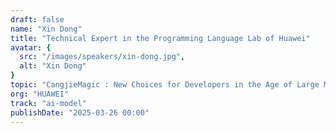 ```yaml
---
draft: false
name: "Xin Dong"
title: "Technical Expert in the Programming Language Lab of Huawei"
avatar: {
  src: "/images/speakers/xin-dong.jpg",
  alt: "Xin Dong"
}
topic: "CangjieMagic : New Choices for Developers in the Age of Large Models"
org: "HUAWEI"
track: "ai-model"
publishDate: "2025-03-26 00:00"
---
```

